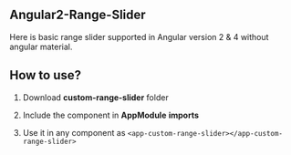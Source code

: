 
## Angular2-Range-Slider

Here is basic range slider supported in Angular version 2 & 4 without angular material.

## How to use?

1. Download **custom-range-slider** folder

2. Include the component in **AppModule** **imports**

3. Use it in any component as `<app-custom-range-slider></app-custom-range-slider>`
